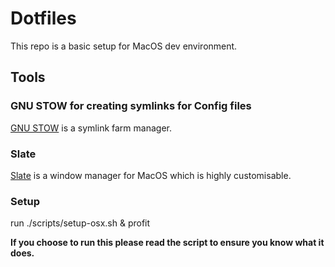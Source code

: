 # Dotfiles

This repo is a basic setup for MacOS dev environment.

## Tools

### GNU STOW for creating symlinks for Config files

[GNU STOW](https://www.gnu.org/software/stow/) is a symlink farm manager.

### Slate

[Slate](https://github.com/jigish/slate) is a window manager for MacOS which is highly customisable.

### Setup

run ./scripts/setup-osx.sh & profit

**If you choose to run this please read the script to ensure you know what it does.**
